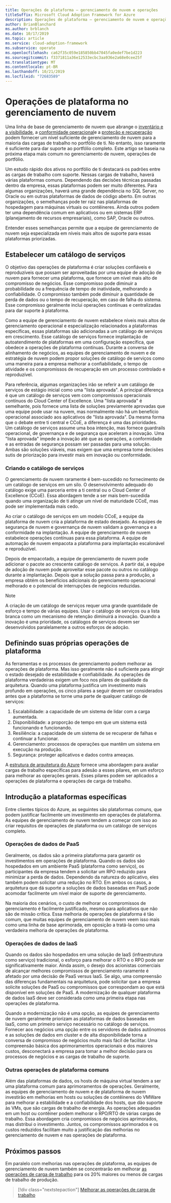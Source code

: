 ```yaml
---
title: Operações de plataforma – gerenciamento de nuvem e operações
titleSuffix: Microsoft Cloud Adoption Framework for Azure
description: Operações de plataforma – gerenciamento de nuvem e operações
author: BrianBlanchard
ms.author: brblanch
ms.date: 10/17/2019
ms.topic: article
ms.service: cloud-adoption-framework
ms.subservice: operate
ms.openlocfilehash: ca62f35c059e185850bb47045fa0edef7be1d223
ms.sourcegitcommit: f3371811a36e12533ecbc3aa936e2a68e0cee25f
ms.translationtype: MT
ms.contentlocale: pt-BR
ms.lasthandoff: 10/21/2019
ms.locfileid: "72683589"
---
```

# <a name="platform-operations-in-cloud-management"></a>Operações de plataforma no gerenciamento de nuvem

Uma linha de base de gerenciamento de nuvem que abrange o [inventário e a visibilidade](./inventory.md), a [conformidade operacional](./operational-compliance.md)e a [proteção e recuperação](./protect.md) podem fornecer um nível suficiente de gerenciamento de nuvem para a maioria das cargas de trabalho no portfólio de ti. No entanto, isso raramente é suficiente para dar suporte ao portfólio completo. Este artigo se baseia na próxima etapa mais comum no gerenciamento de nuvem, operações de portfólio.

Um estudo rápido dos ativos no portfólio de ti destacará os padrões entre as cargas de trabalho com suporte. Nessas cargas de trabalho, haverá várias plataformas comuns. Dependendo das decisões técnicas passadas dentro da empresa, essas plataformas podem ser muito diferentes. Para algumas organizações, haverá uma grande dependência no SQL Server, no Oracle ou em outras plataformas de dados de código aberto. Em outras organizações, o semelhanças pode ter raiz nas plataformas de hospedagem para máquinas virtuais ou contêineres. Ainda outros podem ter uma dependência comum em aplicativos ou em sistemas ERP (planejamento de recursos empresariais), como SAP, Oracle ou outros.

Entender esses semelhanças permite que a equipe de gerenciamento de nuvem seja especializada em níveis mais altos de suporte para essas plataformas priorizadas.

## <a name="establish-a-service-catalog"></a>Estabelecer um catálogo de serviços

O objetivo das operações de plataforma é criar soluções confiáveis e reproduzíveis que possam ser aproveitadas por uma equipe de adoção de nuvem para fornecer uma plataforma, que fornece um nível mais alto de compromisso de negócios. Esse compromisso pode diminuir a probabilidade ou a frequência de tempo de inatividade, melhorando a confiabilidade. O compromisso também pode diminuir a quantidade de perda de dados ou o tempo de recuperação, em caso de falha do sistema. Esse compromisso geralmente inclui operações contínuas e centralizadas para dar suporte à plataforma.

Como a equipe de gerenciamento de nuvem estabelece níveis mais altos de gerenciamento operacional e especialização relacionados a plataformas específicas, essas plataformas são adicionadas a um catálogo de serviços em crescimento. Esse catálogo de serviços fornece implantação de autoatendimento de plataformas em uma configuração específica, que obedece a operações de plataforma contínuas. Durante a conversa de alinhamento de negócios, as equipes de gerenciamento de nuvem e de estratégia de nuvem podem propor soluções de catálogo de serviços como uma maneira para a empresa melhorar a confiabilidade, o tempo de atividade e os compromissos de recuperação em um processo controlado e reproduzível.

Para referência, algumas organizações irão se referir a um catálogo de serviços de estágio inicial como uma "lista aprovada". A principal diferença é que um catálogo de serviços vem com compromissos operacionais contínuos do Cloud Center of Excellence. Uma "lista aprovada" é semelhante, pois fornece uma lista de soluções previamente aprovadas que uma equipe pode usar na nuvem, mas normalmente não há um benefício operacional associado aos aplicativos de "lista aprovada". Da mesma forma que o debate entre ti central e CCoE, a diferença é uma das prioridades. Um catálogo de serviços assume uma boa intenção, mas fornece guardrails operacional, de governança e de segurança que aceleram a inovação. Uma "lista aprovada" impede a inovação até que as operações, a conformidade e as entradas de segurança possam ser passadas para uma solução. Ambas são soluções viáveis, mas exigem que uma empresa tome decisões sutis de priorização para investir mais em inovação ou conformidade.

### <a name="building-the-service-catalog"></a>Criando o catálogo de serviços

O gerenciamento de nuvem raramente é bem-sucedido no fornecimento de um catálogo de serviços em um silo. O desenvolvimento adequado do catálogo exige uma parceria entre a ti central ou o Cloud Center of Excellence (CCoE). Essa abordagem tende a ser mais bem-sucedida quando uma organização de ti atinge um nível de maturidade CCoE, mas pode ser implementada mais cedo.

Ao criar o catálogo de serviços em um modelo CCoE, a equipe da plataforma de nuvem cria a plataforma de estado desejado. As equipes de segurança de nuvem e governança de nuvem validam a governança e a conformidade na implantação. A equipe de gerenciamento de nuvem estabelece operações contínuas para essa plataforma. A equipe de automação de nuvem empacota a plataforma para implantação escalonável e reproduzível.

Depois de empacotado, a equipe de gerenciamento de nuvem pode adicionar o pacote ao crescente catálogo de serviços. A partir daí, a equipe de adoção de nuvem pode aproveitar esse pacote ou outros no catálogo durante a implantação. Depois que a solução passa para a produção, a empresa obtém os benefícios adicionais do gerenciamento operacional melhorado e o potencial de interrupções de negócios reduzidas.

> [!NOTE]
> A criação de um catálogo de serviços requer uma grande quantidade de esforço e tempo de várias equipes. Usar o catálogo de serviços ou a lista branca como um mecanismo de retenção diminuirá a inovação. Quando a inovação é uma prioridade, os catálogos de serviços devem ser desenvolvidos paralelamente a outros esforços de adoção.

## <a name="defining-your-own-platform-operations"></a>Definindo suas próprias operações de plataforma

As ferramentas e os processos de gerenciamento podem melhorar as operações de plataforma. Mas isso geralmente não é suficiente para atingir o estado desejado de estabilidade e confiabilidade. As operações de plataforma verdadeiras exigem um foco nos pilares de qualidade da arquitetura. Quando uma plataforma justifica um investimento mais profundo em operações, os cinco pilares a seguir devem ser considerados antes que a plataforma se torne uma parte de qualquer catálogo de serviços:

1. Escalabilidade: a capacidade de um sistema de lidar com a carga aumentada.
2. Disponibilidade: a proporção de tempo em que um sistema está funcionando e funcionando.
3. Resiliência: a capacidade de um sistema de se recuperar de falhas e continuar a funcionar.
4. Gerenciamento: processos de operações que mantêm um sistema em execução na produção.
5. Segurança: proteger aplicativos e dados contra ameaças.

A [estrutura de arquitetura do Azure](https://docs.microsoft.com/azure/architecture/guide/pillars) fornece uma abordagem para avaliar cargas de trabalho específicas para adesão a esses pilares, em um esforço para melhorar as operações gerais. Esses pilares podem ser aplicados a operações de plataforma e operações de carga de trabalho.

## <a name="getting-started-with-specific-platforms"></a>Introdução a plataformas específicas

Entre clientes típicos do Azure, as seguintes são plataformas comuns, que podem justificar facilmente um investimento em operações de plataforma. As equipes de gerenciamento de nuvem tendem a começar com isso ao criar requisitos de operações de plataforma ou um catálogo de serviços completo.

### <a name="paas-data-operations"></a>Operações de dados de PaaS

Geralmente, os dados são a primeira plataforma para garantir os investimentos em operações de plataforma. Quando os dados são hospedados em um ambiente PaaS (plataforma como serviço), os participantes da empresa tendem a solicitar um RPO reduzido para minimizar a perda de dados. Dependendo da natureza do aplicativo, eles também podem solicitar uma redução no RTO. Em ambos os casos, a arquitetura que dá suporte a soluções de dados baseadas em PaaS pode acomodar facilmente um nível maior de suporte de gerenciamento.

Na maioria dos cenários, o custo de melhorar os compromissos de gerenciamento é facilmente justificado, mesmo para aplicativos que não são de missão crítica. Essa melhoria de operações de plataforma é tão comum, que muitas equipes de gerenciamento de nuvem veem isso mais como uma linha de base aprimorada, em oposição a tratá-la como uma verdadeira melhoria de operações de plataforma.

### <a name="iaas-data-operations"></a>Operações de dados de IaaS

Quando os dados são hospedados em uma solução de IaaS (infraestrutura como serviço) tradicional, o esforço para melhorar o RTO e o RPO pode ser significativamente maior. Ainda assim, o desejo dos acionistas comerciais de alcançar melhores compromissos de gerenciamento raramente é afetado por uma decisão de PaaS versus IaaS. Se algo, uma compreensão das diferenças fundamentais na arquitetura, pode solicitar que a empresa solicite soluções de PaaS ou compromissos que correspondam ao que está disponível em soluções de PaaS. A modernização de qualquer plataforma de dados IaaS deve ser considerada como uma primeira etapa nas operações de plataforma.

Quando a modernização não é uma opção, as equipes de gerenciamento de nuvem geralmente priorizam as plataformas de dados baseadas em IaaS, como um primeiro serviço necessário no catálogo de serviços. Fornecer aos negócios uma opção entre os servidores de dados autônomos e as soluções de dados em cluster e de alta disponibilidade torna a conversa de compromisso de negócios muito mais fácil de facilitar. Uma compreensão básica dos aprimoramentos operacionais e dos maiores custos, desconectará a empresa para tomar a melhor decisão para os processos de negócios e as cargas de trabalho de suporte.

### <a name="other-common-platform-operations"></a>Outras operações de plataforma comuns

Além das plataformas de dados, os hosts de máquina virtual tendem a ser uma plataforma comum para aprimoramentos de operações. Geralmente, as equipes de gerenciamento de nuvem e de plataforma de nuvem investirão em melhorias em hosts ou soluções de contêineres do VMWare para melhorar a estabilidade e a confiabilidade dos hosts, que dão suporte às VMs, que são cargas de trabalho de energia. As operações adequadas em um host ou contêiner podem melhorar o RPO/RTO de várias cargas de trabalho. Essa abordagem cria compromissos de negócios aprimorados, mas distribui o investimento. Juntos, os compromissos aprimorados e os custos reduzidos facilitam muito a justificação das melhorias no gerenciamento de nuvem e nas operações de plataforma.

## <a name="next-steps"></a>Próximos passos

Em paralelo com melhorias nas operações de plataforma, as equipes de gerenciamento de nuvem também se concentrarão em melhorar [as operações de carga de trabalho](./workload.md) para os 20% maiores ou menos de cargas de trabalho de produção.

> [!div class="nextstepaction"]
> [Melhorar as operações de carga de trabalho](./workload.md)
